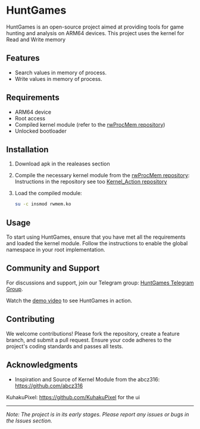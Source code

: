 # HuntGames

HuntGames is an open-source project aimed at providing tools for game hunting and analysis on ARM64 devices. This project uses the kernel for Read and Write memory

## Features

- Search values in memory of process.
- Write values in memory of process.

## Requirements

- ARM64 device
- Root access
- Compiled kernel module (refer to the [rwProcMem repository](https://github.com/Yervant7/rwProcMem))
- Unlocked bootloader

## Installation

1. Download apk in the realeases section

2. Compile the necessary kernel module from the [rwProcMem repository](https://github.com/Yervant7/rwProcMem):
    Instructions in the repository see too [Kernel_Action repository](https://github.com/Yervant7/Kernel_Action)
 
3. Load the compiled module:
    ```bash
    su -c insmod rwmem.ko
    ```

## Usage

To start using HuntGames, ensure that you have met all the requirements and loaded the kernel module. Follow the instructions to enable the global namespace in your root implementation.

## Community and Support

For discussions and support, join our Telegram group: [HuntGames Telegram Group](https://t.me/huntgames7).

Watch the [demo video](https://youtu.be/hMQYwH0Hmcs?si=OB-4-XjnJ-mDBt1z) to see HuntGames in action.

## Contributing

We welcome contributions! Please fork the repository, create a feature branch, and submit a pull request. Ensure your code adheres to the project's coding standards and passes all tests.

## Acknowledgments

- Inspiration and Source of Kernel Module from the
abcz316: https://github.com/abcz316

KuhakuPixel: https://github.com/KuhakuPixel
for the ui

---

*Note: The project is in its early stages. Please report any issues or bugs in the Issues section.*
